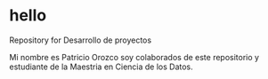 # hello
Repository for Desarrollo de proyectos


Mi nombre  es Patricio Orozco soy colaborados de este repositorio y estudiante de la Maestria en Ciencia de los Datos.
